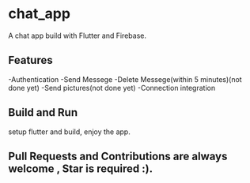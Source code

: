 # chat_app

A chat app build with Flutter and Firebase.

## Features

-Authentication
-Send Messege
-Delete Messege(within 5 minutes)(not done yet)
-Send pictures(not done yet)
-Connection integration

## Build and Run 

setup flutter and build, enjoy the app.

## Pull Requests and Contributions are always welcome , Star is required :).
